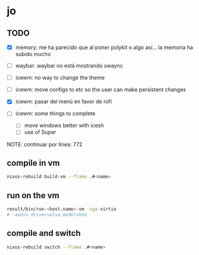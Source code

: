 # jo

## TODO

- [X] memory: me ha parecido que al poner polykit o algo así... la memoria ha subido mucho

- [ ] waybar: waybar no está mostrando swaync
- [ ] icewm: no way to change the theme
- [ ] icewm: move configs to etc so the user can make persistent changes
- [X] icewm: pasar del menú en favor de rofi
- [ ] icewm: some things to complete
  - [ ] move windows better with icesh
  - [ ] use of Super

NOTE: continuar por línea: 772

## compile in vm

``` bash
nixos-rebuild build-vm --flake .#<name>
```

## run on the vm

``` bash
result/bin/run-<host.name>-vm -vga virtio
# -audio driver=alsa,model=hda
```

## compile and switch

``` bash
nixos-rebuild switch --flake .#<name>
```
